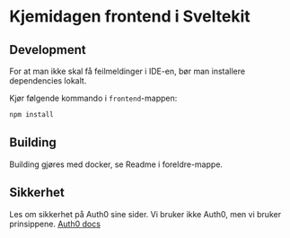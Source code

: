 # Kjemidagen frontend i Sveltekit

## Development

For at man ikke skal få feilmeldinger i IDE-en, bør man installere dependencies lokalt. 

Kjør følgende kommando i `frontend`-mappen:
```bash
npm install
```


## Building

Building gjøres med docker, se Readme i foreldre-mappe.

## Sikkerhet

Les om sikkerhet på Auth0 sine sider. Vi bruker ikke Auth0, men vi bruker prinsippene. [Auth0 docs](https://auth0.com/docs/secure/tokens/refresh-tokens/refresh-token-rotation)

